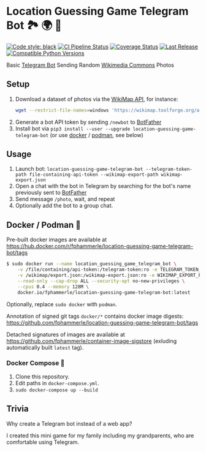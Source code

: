 # Location Guessing Game Telegram Bot 🏞️ 🌍 📌

[![Code style: black](https://img.shields.io/badge/code%20style-black-000000.svg)](https://github.com/psf/black)
[![CI Pipeline Status](https://github.com/fphammerle/location-guessing-game-telegram-bot/workflows/tests/badge.svg)](https://github.com/fphammerle/location-guessing-game-telegram-bot/actions)
[![Coverage Status](https://coveralls.io/repos/github/fphammerle/location-guessing-game-telegram-bot/badge.svg?branch=master)](https://coveralls.io/github/fphammerle/location-guessing-game-telegram-bot?branch=master)
[![Last Release](https://img.shields.io/pypi/v/location-guessing-game-telegram-bot.svg)](https://pypi.org/project/location-guessing-game-telegram-bot/#history)
[![Compatible Python Versions](https://img.shields.io/pypi/pyversions/location-guessing-game-telegram-bot.svg)](https://pypi.org/project/location-guessing-game-telegram-bot/)

Basic [Telegram Bot](https://telegram.org/) Sending Random [Wikimedia Commons](https://commons.wikimedia.org) Photos

## Setup

1. Download a dataset of photos via the [WikiMap API](https://de.wikipedia.org/wiki/Benutzer:DB111/Tools#WikiMap), for instance:
   ```sh
   wget --restrict-file-names=windows 'https://wikimap.toolforge.org/api.php?cat=Images_with_annotations&lang=de&year=2010-2015&region=49|9|46|18'
   ```
2. Generate a bot API token by sending `/newbot` to [BotFather](https://telegram.me/botfather)
3. Install bot via `pip3 install --user --upgrade location-guessing-game-telegram-bot`
   (or use [docker](https://docker.io) / [podman](https://podman.io), see below)

## Usage

1. Launch bot: `location-guessing-game-telegram-bot --telegram-token-path file-containing-api-token --wikimap-export-path wikimap-export.json`
2. Open a chat with the bot in Telegram by searching for the bot's name
   previously sent to [BotFather](https://telegram.me/botfather)
3. Send message `/photo`, wait, and repeat
4. Optionally add the bot to a group chat.

## Docker / Podman 🐳

Pre-built docker images are available at https://hub.docker.com/r/fphammerle/location-guessing-game-telegram-bot/tags

```sh
$ sudo docker run --name location_guessing_game_telegram_bot \
    -v /file/containing/api-token:/telegram-token:ro -e TELEGRAM_TOKEN_PATH=/telegram-token \
    -v /wikimap/export.json:/wikimap-export.json:ro -e WIKIMAP_EXPORT_PATH=/wikimap-export.json \
    --read-only --cap-drop ALL --security-opt no-new-privileges \
    --cpus 0.4 --memory 128M \
    docker.io/fphammerle/location-guessing-game-telegram-bot:latest
```

Optionally, replace `sudo docker` with `podman`.

Annotation of signed git tags `docker/*` contains docker image digests: https://github.com/fphammerle/location-guessing-game-telegram-bot/tags

Detached signatures of images are available at https://github.com/fphammerle/container-image-sigstore
(exluding automatically built `latest` tag).

### Docker Compose 🐙

1. Clone this repository.
2. Edit paths in `docker-compose.yml`.
3. `sudo docker-compose up --build`

## Trivia

Why create a Telegram bot instead of a web app?

I created this mini game for my family including my grandparents, who are comfortable using Telegram.
